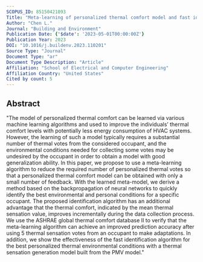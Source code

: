 ```yaml
---
SCOPUS_ID: 85150421093
Title: "Meta-learning of personalized thermal comfort model and fast identification of the best personalized thermal environmental conditions"
Author: "Chen L."
Journal: "Building and Environment"
Publication Date: {'$date': '2023-05-01T00:00:00Z'}
Publication Year: 2023
DOI: "10.1016/j.buildenv.2023.110201"
Source Type: "Journal"
Document Type: "ar"
Document Type Description: "Article"
Affiliation: "School of Electrical and Computer Engineering"
Affiliation Country: "United States"
Cited by count: 5
---
```


## Abstract
"The model of personalized thermal comfort can be learned via various machine learning algorithms and used to improve the individuals’ thermal comfort levels with potentially less energy consumption of HVAC systems. However, the learning of such a model typically requires a substantial number of thermal votes from the considered occupant, and the environmental conditions needed for collecting some votes may be undesired by the occupant in order to obtain a model with good generalization ability. In this paper, we propose to use a meta-learning algorithm to reduce the required number of personalized thermal votes so that a personalized thermal comfort model can be obtained with only a small number of feedback. With the learned meta-model, we derive a method based on the backpropagation of neural networks to quickly identify the best environmental and personal conditions for a specific occupant. The proposed identification algorithm has an additional advantage that the thermal comfort, indicated by the mean thermal sensation value, improves incrementally during the data collection process. We use the ASHRAE global thermal comfort database II to verify that the meta-learning algorithm can achieve an improved prediction accuracy after using 5 thermal sensation votes from an occupant to make adaptations. In addition, we show the effectiveness of the fast identification algorithm for the best personalized thermal environmental conditions with a thermal sensation generation model built from the PMV model."
